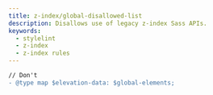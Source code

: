 ```yaml
---
title: z-index/global-disallowed-list
description: Disallows use of legacy z-index Sass APIs.
keywords:
  - stylelint
  - z-index
  - z-index rules
---
```


```diff
// Don't
- @type map $elevation-data: $global-elements;
```
